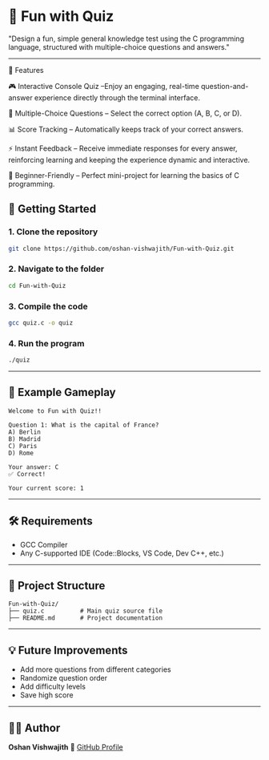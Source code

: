 # 🎯 Fun with Quiz
"Design a fun, simple general knowledge test using the C programming language, structured with multiple-choice questions and answers."

---

🧠 Features

🎮 Interactive Console Quiz –Enjoy an engaging, real-time question-and-answer experience directly through the terminal interface.

📝 Multiple-Choice Questions – Select the correct option (A, B, C, or D).

📊 Score Tracking – Automatically keeps track of your correct answers.

⚡ Instant Feedback – Receive immediate responses for every answer, reinforcing learning and keeping the experience dynamic and interactive.

👶 Beginner-Friendly – Perfect mini-project for learning the basics of C programming.

## 🚀 Getting Started

### 1. Clone the repository

```bash
git clone https://github.com/oshan-vishwajith/Fun-with-Quiz.git
```

### 2. Navigate to the folder

```bash
cd Fun-with-Quiz
```

### 3. Compile the code

```bash
gcc quiz.c -o quiz
```

### 4. Run the program

```bash
./quiz
```

---

## 🧩 Example Gameplay

```
Welcome to Fun with Quiz!!

Question 1: What is the capital of France?
A) Berlin
B) Madrid
C) Paris
D) Rome

Your answer: C
✅ Correct!

Your current score: 1
```

---

## 🛠️ Requirements

* GCC Compiler
* Any C-supported IDE (Code::Blocks, VS Code, Dev C++, etc.)

---

## 📄 Project Structure

```
Fun-with-Quiz/
├── quiz.c          # Main quiz source file
├── README.md       # Project documentation
```

---

## 💡 Future Improvements

* Add more questions from different categories
* Randomize question order
* Add difficulty levels
* Save high score

---

## 👨‍💻 Author

**Oshan Vishwajith**
🔗 [GitHub Profile](https://github.com/oshan-vishwajith)
